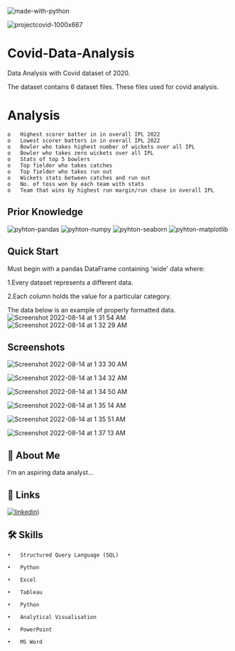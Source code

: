 ![made-with-python](https://user-images.githubusercontent.com/107293486/184508597-6b0d2b36-c8ac-462f-85f7-01e6fd0d5417.svg)

![projectcovid-1000x667](https://user-images.githubusercontent.com/107293486/184508632-da03c617-f25e-4f5e-873c-10da72772aa5.jpeg)


# Covid-Data-Analysis
Data Analysis with Covid dataset of 2020.

The dataset contains 6 dataset files. These files used for covid analysis.
# Analysis
    o	Highest scorer batter in in overall IPL 2022
    o	Lowest scorer batters in in overall IPL 2022
    o	Bowler who takes highest number of wickets over all IPL
    o	Bowler who takes zero wickets over all IPL
    o	Stats of top 5 bowlers
    o	Top fielder who takes catches
    o	Top fielder who takes run out
    o	Wickets stats between catches and run out
    o	No. of toss won by each team with stats
    o	Team that wins by highest run margin/run chase in overall IPL



## Prior Knowledge
![pyhton-pandas](https://user-images.githubusercontent.com/106439762/177094844-d74edfa1-823d-4f17-8d94-3600e058cf1e.svg)
![pyhton-numpy](https://user-images.githubusercontent.com/106439762/177095283-a5bb76ea-bcf6-42bb-a189-cd902233e452.svg)
![pyhton-seaborn](https://user-images.githubusercontent.com/106439762/177095305-9412535b-1250-4be8-8850-73a852e13423.svg)
![pyhton-matplotlib](https://user-images.githubusercontent.com/106439762/177095386-81d9ee3f-6b67-4bc3-83f7-30595924a399.svg)

## Quick Start

Must begin with a pandas DataFrame containing 'wide' data where:

1.Every dataset represents a different data.

2.Each column holds the value for a particular category.

The data below is an example of properly formatted data.
![Screenshot 2022-08-14 at 1 31 54 AM](https://user-images.githubusercontent.com/107293486/184508899-0e30d3ab-dd84-42aa-9b5e-2af991ea055c.png)
![Screenshot 2022-08-14 at 1 32 29 AM](https://user-images.githubusercontent.com/107293486/184508915-ffa00e8f-b994-45cf-98b8-578ec393b80c.png)

## Screenshots

![Screenshot 2022-08-14 at 1 33 30 AM](https://user-images.githubusercontent.com/107293486/184508956-21f2b35b-cb70-49ef-bf41-88e2082b8267.png)

![Screenshot 2022-08-14 at 1 34 32 AM](https://user-images.githubusercontent.com/107293486/184508979-7206e9ad-8e13-4c1b-b5e3-69fe29d77ea8.png)

![Screenshot 2022-08-14 at 1 34 50 AM](https://user-images.githubusercontent.com/107293486/184508987-506e8509-6969-4eab-ab3e-3cd30b6e552c.png)

![Screenshot 2022-08-14 at 1 35 14 AM](https://user-images.githubusercontent.com/107293486/184508995-5833cb00-8d3e-411a-baa6-f0d547759713.png)

![Screenshot 2022-08-14 at 1 35 51 AM](https://user-images.githubusercontent.com/107293486/184509023-8cbcf204-ccd3-4627-b08f-aa98ad1fecbf.png)

![Screenshot 2022-08-14 at 1 37 13 AM](https://user-images.githubusercontent.com/107293486/184509058-b6bf5e43-cbe3-4ccd-8ac0-8a064dbda341.png)

## 🚀 About Me
I'm an aspiring data analyst...

## 🔗 Links
[![linkedin](https://img.shields.io/badge/linkedin-0A66C2?style=for-the-badge&logo=linkedin&logoColor=white)](https://www.linkedin.com/in/palak-singh10/))

## 🛠 Skills

    •	Structured Query Language (SQL)
    
    •	Python
    
    •	Excel
    
    •	Tableau
    
    •	Python
    
    •	Analytical Visualisation
    
    •	PowerPoint
    
    •	MS Word
